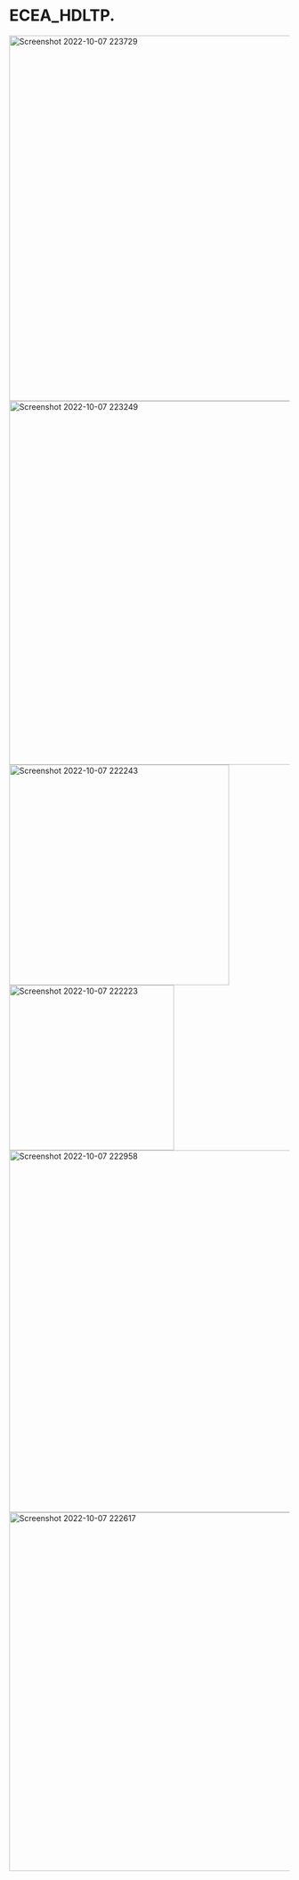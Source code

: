 # ECEA_HDLTP.
<img width="655" alt="Screenshot 2022-10-07 223729" src="https://user-images.githubusercontent.com/115290901/194690541-f34ae292-d64f-41c1-8d76-1e6905201984.png">
<img width="652" alt="Screenshot 2022-10-07 223249" src="https://user-images.githubusercontent.com/115290901/194690547-9362e70d-eae4-4173-aa14-171fd4bcdbad.png">
<img width="395" alt="Screenshot 2022-10-07 222243" src="https://user-images.githubusercontent.com/115290901/194690551-af2e1363-b0da-43d0-952d-491f7f0519c9.png">
<img width="296" alt="Screenshot 2022-10-07 222223" src="https://user-images.githubusercontent.com/115290901/194690556-f7aea8f8-638f-44c5-a30b-e06469f378ff.png">
<img width="649" alt="Screenshot 2022-10-07 222958" src="https://user-images.githubusercontent.com/115290901/194690559-6efdb9aa-351b-4767-9a36-417e9b6cb048.png">
<img width="643" alt="Screenshot 2022-10-07 222617" src="https://user-images.githubusercontent.com/115290901/194690560-937488b8-06f2-4f4a-a156-6ed09ee68519.png">
